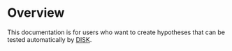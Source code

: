 # Overview

This documentation is for users who want to create hypotheses that can be tested automatically by [DISK](https://disk.isi.edu).
